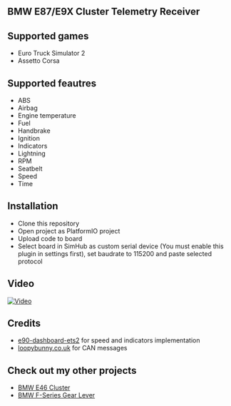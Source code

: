 ## BMW E87/E9X Cluster Telemetry Receiver

## Supported games
- Euro Truck Simulator 2
- Assetto Corsa

## Supported feautres
- ABS
- Airbag
- Engine temperature
- Fuel
- Handbrake
- Ignition
- Indicators
- Lightning
- RPM
- Seatbelt
- Speed
- Time

## Installation
- Clone this repository
- Open project as PlatformIO project
- Upload code to board
- Select board in SimHub as custom serial device (You must enable this plugin in settings first), set baudrate to 115200 and paste selected protocol

## Video
[![Video](https://img.youtube.com/vi/UoGeoYBcafY/maxresdefault.jpg)](https://www.youtube.com/watch?v=UoGeoYBcafY)

## Credits
- [e90-dashboard-ets2](https://github.com/Marcin648/e90-dashboard-ets2) for speed and indicators implementation
- [loopybunny.co.uk](https://www.loopybunny.co.uk/CarPC/k_can.html) for CAN messages

## Check out my other projects
- [BMW E46 Cluster](https://github.com/TeksuSiK/e46-cluster-simhub)
- [BMW F-Series Gear Lever](https://github.com/TeksuSiK/bmw-gws-simhub)
